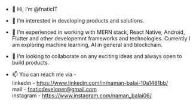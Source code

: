 - 👋 Hi, I’m @fnaticIT

- 👀 I’m interested in developing products and solutions.

- 🌱 I’m experienced in working with MERN stack, React Native, Android, Flutter and other developemnt frameworks and technologies. Currently I am exploring machine   learning, AI in general and blockchain.

- 💞️ I’m looking to collaborate on any exciting ideas and always open to build products.

- 📫 You can reach me via  - <br>linkedin - https://www.linkedin.com/in/naman-balai-10a1481bb/ <br>
                              mail - fnaticdeveloper@gmail.com <br>
                              instagram - https://www.instagram.com/naman_balai06/ <br>

<!---
fnaticIT/fnaticIT is a ✨ special ✨ repository because its `README.md` (this file) appears on your GitHub profile.
You can click the Preview link to take a look at your changes.
--->
